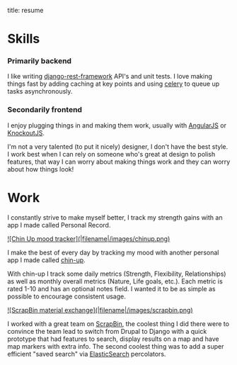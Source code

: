 title: resume

# Skills

### Primarily backend
I like writing [django-rest-framework](http://www.django-rest-framework.org/)
API's and unit tests. I love making things fast by adding caching at key points and using [celery](http://www.celeryproject.org/) to queue up tasks
asynchronously.

### Secondarily frontend

I enjoy plugging things in and making them work, usually with [AngularJS](http://angularjs.org/) or [KnockoutJS](http://knockoutjs.com/).

I'm not a very talented (to put it nicely) designer, I don't have the best style. I work best when I can rely on someone who's great at
design to polish features, that way I can worry about making things work and they can worry about how things look!


# Work

I constantly strive to make myself better, I track my strength gains with an app I made called Personal Record.

<a href="https://github.com/ckcollab/chin-up">
<div class="text-center" markdown="1">
![Chin Up mood tracker](|filename|/images/chinup.png)
</div>
</a>

I make the best of every day by tracking my mood with another personal app I made called [chin-up](https://github.com/ckcollab/chin-up).

With chin-up I track some daily metrics (Strength, Flexibility, Relationships) as well as monthly overall metrics (Nature,
Life goals, etc.). Each metric is rated 1-10 and has an optional notes field. I wanted it to be as simple as possible to
encourage consistent usage.


<a href="https://scrapbin.com/">
<div class="text-center" markdown="1">
![ScrapBin material exchange](|filename|/images/scrapbin.png)
</div>
</a>


I worked with a great team on [ScrapBin](http://scrapbin.com), the coolest thing I did there were to convince the team lead
to switch from Drupal to Django with a quick prototype that had features to search, display results on a map and have
map markers with extra info. The second coolest thing was to add a super efficient "saved search" via [ElasticSearch](http://www.elasticsearch.org/) percolators.
